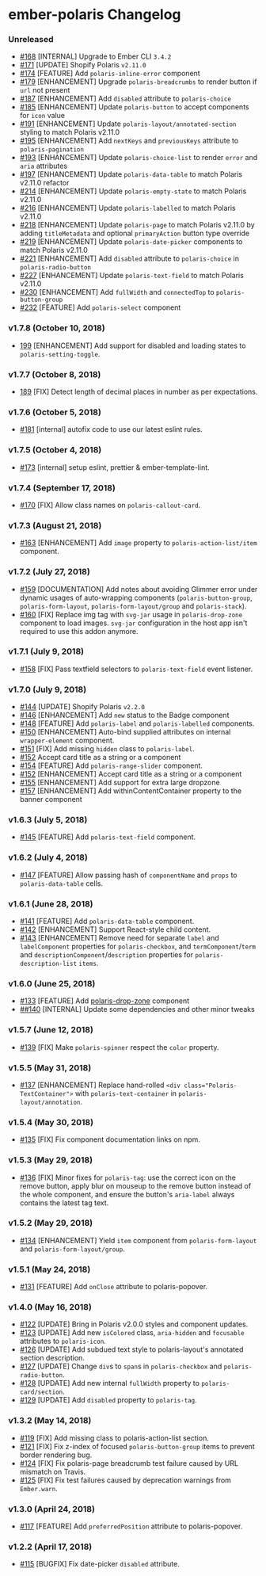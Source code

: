 # ember-polaris Changelog

### Unreleased
- [#168](https://github.com/smile-io/ember-polaris/pull/168) [INTERNAL] Upgrade to Ember CLI `3.4.2`
- [#171](https://github.com/smile-io/ember-polaris/pull/171) [UPDATE] Shopify Polaris `v2.11.0`
- [#174](https://github.com/smile-io/ember-polaris/pull/174) [FEATURE] Add `polaris-inline-error` component
- [#179](https://github.com/smile-io/ember-polaris/pull/179) [ENHANCEMENT] Upgrade `polaris-breadcrumbs` to render button if `url` not present
- [#187](https://github.com/smile-io/ember-polaris/pull/187) [ENHANCEMENT] Add `disabled` attribute to `polaris-choice`
- [#185](https://github.com/smile-io/ember-polaris/pull/185) [ENHANCEMENT] Update `polaris-button` to accept components for `icon` value
- [#191](https://github.com/smile-io/ember-polaris/pull/191) [ENHANCEMENT] Update `polaris-layout/annotated-section` styling to match Polaris v2.11.0
- [#195](https://github.com/smile-io/ember-polaris/pull/195) [ENHANCEMENT] Add `nextKeys` and `previousKeys` attribute to `polaris-pagination`
- [#193](https://github.com/smile-io/ember-polaris/pull/193) [ENHANCEMENT] Update `polaris-choice-list` to render `error` and `aria` attributes
- [#197](https://github.com/smile-io/ember-polaris/pull/197) [ENHANCEMENT] Update `polaris-data-table` to match Polaris v2.11.0 refactor
- [#214](https://github.com/smile-io/ember-polaris/pull/214) [ENHANCEMENT] Update `polaris-empty-state` to match Polaris v2.11.0
- [#216](https://github.com/smile-io/ember-polaris/pull/216) [ENHANCEMENT] Update `polaris-labelled` to match Polaris v2.11.0
- [#218](https://github.com/smile-io/ember-polaris/pull/218) [ENHANCEMENT] Update `polaris-page` to match Polaris v2.11.0 by adding `titleMetadata` and optional `primaryAction` button type override
- [#219](https://github.com/smile-io/ember-polaris/pull/219) [ENHANCEMENT] Update `polaris-date-picker` components to match Polaris v2.11.0
- [#221](https://github.com/smile-io/ember-polaris/pull/221) [ENHANCEMENT] Add `disabled` attribute to `polaris-choice` in `polaris-radio-button`
- [#227](https://github.com/smile-io/ember-polaris/pull/227) [ENHANCEMENT] Update `polaris-text-field` to match Polaris v2.11.0
- [#230](https://github.com/smile-io/ember-polaris/pull/230) [ENHANCEMENT] Add `fullWidth` and `connectedTop` to `polaris-button-group`
- [#232](https://github.com/smile-io/ember-polaris/pull/232) [FEATURE] Add `polaris-select` component

### v1.7.8 (October 10, 2018)
- [199](https://github.com/smile-io/ember-polaris/pull/199) [ENHANCEMENT] Add support for disabled and loading states to `polaris-setting-toggle`.

### v1.7.7 (October 8, 2018)
- [189](https://github.com/smile-io/ember-polaris/pull/189) [FIX] Detect length of decimal places in number as per expectations.

### v1.7.6 (October 5, 2018)
- [#181](https://github.com/smile-io/ember-polaris/pull/181) [internal] autofix code to use our latest eslint rules.

### v1.7.5 (October 4, 2018)
- [#173](https://github.com/smile-io/ember-polaris/pull/173) [internal] setup eslint, prettier & ember-template-lint.

### v1.7.4 (September 17, 2018)
- [#170](https://github.com/smile-io/ember-polaris/pull/170) [FIX] Allow class names on `polaris-callout-card`.

### v1.7.3 (August 21, 2018)
- [#163](https://github.com/smile-io/ember-polaris/pull/163) [ENHANCEMENT] Add `image` property to `polaris-action-list/item` component.

### v1.7.2 (July 27, 2018)
- [#159](https://github.com/smile-io/ember-polaris/pull/159) [DOCUMENTATION] Add notes about avoiding Glimmer error under dynamic usages of auto-wrapping components (`polaris-button-group`, `polaris-form-layout`, `polaris-form-layout/group` and `polaris-stack`).
- [#160](https://github.com/smile-io/ember-polaris/pull/160) [FIX] Replace img tag with `svg-jar` usage in `polaris-drop-zone` component to load images. `svg-jar` configuration in the host app isn't required to use this addon anymore.

### v1.7.1 (July 9, 2018)
- [#158](https://github.com/smile-io/ember-polaris/pull/158) [FIX] Pass textfield selectors to `polaris-text-field` event listener.

### v1.7.0 (July 9, 2018)
- [#144](https://github.com/smile-io/ember-polaris/pull/144) [UPDATE] Shopify Polaris `v2.2.0`
- [#146](https://github.com/smile-io/ember-polaris/pull/146) [ENHANCEMENT] Add `new` status to the Badge component
- [#148](https://github.com/smile-io/ember-polaris/pull/148) [FEATURE] Add `polaris-label` and `polaris-labelled` components.
- [#150](https://github.com/smile-io/ember-polaris/pull/150) [ENHANCEMENT] Auto-bind supplied attributes on internal `wrapper-element` component.
- [#151](https://github.com/smile-io/ember-polaris/pull/151) [FIX] Add missing `hidden` class to `polaris-label`.
- [#152](https://github.com/smile-io/ember-polaris/pull/152) Accept card title as a string or a component
- [#154](https://github.com/smile-io/ember-polaris/pull/154) [FEATURE] Add `polaris-range-slider` component.
- [#152](https://github.com/smile-io/ember-polaris/pull/152) [ENHANCEMENT] Accept card title as a string or a component
- [#155](https://github.com/smile-io/ember-polaris/pull/155) [ENHANCEMENT] Add support for extra large dropzone
- [#157](https://github.com/smile-io/ember-polaris/pull/157) [ENHANCEMENT] Add withinContentContainer property to the banner component

### v1.6.3 (July 5, 2018)
- [#145](https://github.com/smile-io/ember-polaris/pull/145) [FEATURE] Add `polaris-text-field` component.

### v1.6.2 (July 4, 2018)
- [#147](https://github.com/smile-io/ember-polaris/pull/147) [FEATURE] Allow passing hash of `componentName` and `props` to `polaris-data-table` cells.

### v1.6.1 (June 28, 2018)

- [#141](https://github.com/smile-io/ember-polaris/pull/141) [FEATURE] Add `polaris-data-table` component.
- [#142](https://github.com/smile-io/ember-polaris/pull/142) [ENHANCEMENT] Support React-style child content.
- [#143](https://github.com/smile-io/ember-polaris/pull/143) [ENHANCEMENT] Remove need for separate `label` and `labelComponent` properties for `polaris-checkbox`, and `termComponent`/`term` and `descriptionComponent`/`description` properties for `polaris-description-list` `items`.

### v1.6.0 (June 25, 2018)
- [#133](https://github.com/smile-io/ember-polaris/pull/133) [FEATURE] Add [polaris-drop-zone](https://polaris.shopify.com/components/actions/drop-zone) component
- [##140](https://github.com/smile-io/ember-polaris/pull/140) [INTERNAL] Update some dependencies and other minor tweaks

### v1.5.7 (June 12, 2018)

- [#139](https://github.com/smile-io/ember-polaris/pull/139) [FIX] Make `polaris-spinner` respect the `color` property.

### v1.5.5 (May 31, 2018)

- [#137](https://github.com/smile-io/ember-polaris/pull/137) [ENHANCEMENT] Replace hand-rolled `<div class="Polaris-TextContainer">` with `polaris-text-container` in `polaris-layout/annotation`.

### v1.5.4 (May 30, 2018)

- [#135](https://github.com/smile-io/ember-polaris/pull/135) [FIX] Fix component documentation links on npm.

### v1.5.3 (May 29, 2018)

- [#136](https://github.com/smile-io/ember-polaris/pull/136) [FIX] Minor fixes for `polaris-tag`: use the correct icon on the remove button, apply blur on mouseup to the remove button instead of the whole component, and ensure the button's `aria-label` always contains the latest tag text.

### v1.5.2 (May 29, 2018)

- [#134](https://github.com/smile-io/ember-polaris/pull/134) [ENHANCEMENT] Yield `item` component from `polaris-form-layout` and `polaris-form-layout/group`.

### v1.5.1 (May 24, 2018)

- [#131](https://github.com/smile-io/ember-polaris/pull/131) [FEATURE] Add `onClose` attribute to polaris-popover.

### v1.4.0 (May 16, 2018)

- [#122](https://github.com/smile-io/ember-polaris/pull/122) [UPDATE] Bring in Polaris v2.0.0 styles and component updates.
- [#123](https://github.com/smile-io/ember-polaris/pull/123) [UPDATE] Add new `isColored` class, `aria-hidden` and `focusable` attributes to `polaris-icon`.
- [#126](https://github.com/smile-io/ember-polaris/pull/126) [UPDATE] Add subdued text style to polaris-layout's annotated section description.
- [#127](https://github.com/smile-io/ember-polaris/pull/127) [UPDATE] Change `div`s to `span`s in `polaris-checkbox` and `polaris-radio-button`.
- [#128](https://github.com/smile-io/ember-polaris/pull/128) [UPDATE] Add new internal `fullWidth` property to `polaris-card/section`.
- [#129](https://github.com/smile-io/ember-polaris/pull/129) [UPDATE] Add `disabled` property to `polaris-tag`.

### v1.3.2 (May 14, 2018)

- [#119](https://github.com/smile-io/ember-polaris/pull/119) [FIX] Add missing class to polaris-action-list section.
- [#121](https://github.com/smile-io/ember-polaris/pull/121) [FIX] Fix z-index of focused `polaris-button-group` items to prevent border rendering bug.
- [#124](https://github.com/smile-io/ember-polaris/pull/124) [FIX] Fix polaris-page breadcrumb test failure caused by URL mismatch on Travis.
- [#125](https://github.com/smile-io/ember-polaris/pull/125) [FIX] Fix test failures caused by deprecation warnings from `Ember.warn`.

### v1.3.0 (April 24, 2018)

- [#117](https://github.com/smile-io/ember-polaris/pull/117) [FEATURE] Add `preferredPosition` attribute to polaris-popover.

### v1.2.2 (April 17, 2018)

- [#115](https://github.com/smile-io/ember-polaris/pull/115) [BUGFIX] Fix date-picker `disabled` attribute.
